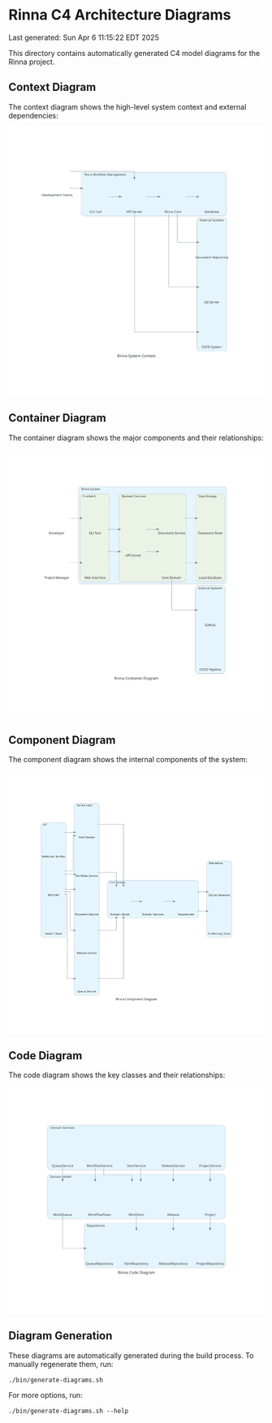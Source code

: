 # Rinna C4 Architecture Diagrams

Last generated: Sun Apr  6 11:15:22 EDT 2025

This directory contains automatically generated C4 model diagrams for the Rinna project.

## Context Diagram

The context diagram shows the high-level system context and external dependencies:

![Context Diagram](./rinna_context_diagram.svg)

## Container Diagram

The container diagram shows the major components and their relationships:

![Container Diagram](./rinna_container_diagram.svg)

## Component Diagram

The component diagram shows the internal components of the system:

![Component Diagram](./rinna_component_diagram.svg)

## Code Diagram

The code diagram shows the key classes and their relationships:

![Code Diagram](./rinna_code_diagram.svg)

## Diagram Generation

These diagrams are automatically generated during the build process. To manually regenerate them, run:

```
./bin/generate-diagrams.sh
```

For more options, run:

```
./bin/generate-diagrams.sh --help
```
